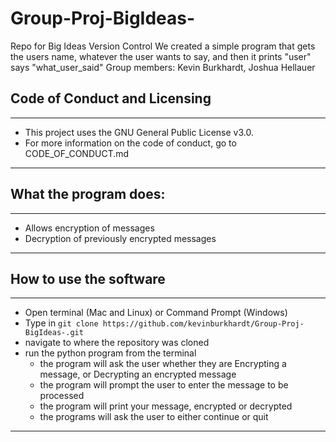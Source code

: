 # Group-Proj-BigIdeas-
Repo for Big Ideas Version Control
We created a simple program that gets the users name, whatever the user wants to say, and then it prints "user" says "what_user_said"
Group members: Kevin Burkhardt, Joshua Hellauer

## Code of Conduct and Licensing
---
* This project uses the GNU General Public License v3.0. 
* For more information on the code of conduct, go to CODE_OF_CONDUCT.md
---

## What the program does:
---
* Allows encryption of messages
* Decryption of previously encrypted messages
---

## How to use the software
---
* Open terminal (Mac and Linux) or Command Prompt (Windows)
* Type in `git clone https://github.com/kevinburkhardt/Group-Proj-BigIdeas-.git` 
* navigate to where the repository was cloned
* run the python program from the terminal
    * the program will ask the user whether they are Encrypting a message, or Decrypting an encrypted message
    * the program will prompt the user to enter the message to be processed
    * the program will print your message, encrypted or decrypted
    * the programs will ask the user to either continue or quit
---



